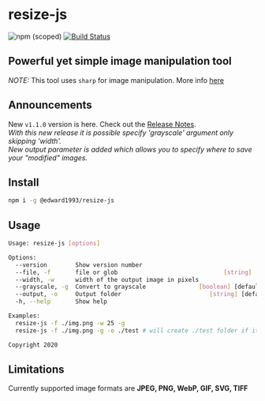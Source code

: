 # resize-js

![npm (scoped)](https://img.shields.io/npm/v/@edward1993/resize-js?style=flat-square)
[![Build Status](https://travis-ci.org/edward93/resize-js.svg?branch=master)](https://travis-ci.org/edward93/resize-js)

## Powerful yet simple image manipulation tool

_NOTE:_ This tool uses `sharp` for image manipulation. More info [here](https://github.com/lovell/sharp)

## Announcements

New `v1.1.0` version is here. Check out the [Release Notes](./docs/releaseNotes.md).\
*With this new release it is possible specify 'grayscale' argument only skipping 'width'.*\
*New output parameter is added which allows you to specify where to save your "modified" images.*

## Install

```bash
npm i -g @edward1993/resize-js
```

## Usage

```bash
Usage: resize-js [options]

Options:
  --version        Show version number                                 [boolean]
  --file, -f       file or glob                              [string] [required]
  --width, -w      width of the output image in pixels                  [number]
  --grayscale, -g  Convert to grayscale               [boolean] [default: false]
  --output, -o     Output folder                         [string] [default: "."]
  -h, --help       Show help                                           [boolean]

Examples:
  resize-js -f ./img.png -w 25 -g
  resize-js -f ./img.png -g -o ./test # will create ./test folder if it doesn't exist

Copyright 2020
```

### 

## Limitations

Currently supported image formats are **JPEG, PNG, WebP, GIF, SVG, TIFF**
